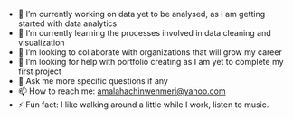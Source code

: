 - 🔭 I’m currently working on data yet to be analysed, as I am getting started with data analytics 
- 🌱 I’m currently learning the processes involved in data cleaning and visualization 
- 👯 I’m looking to collaborate with organizations that will grow my career
- 🤔 I’m looking for help with portfolio creating as I am yet to complete my first project 
- 💬 Ask me more specific questions if any
- 📫 How to reach me: amalahachinwenmeri@yahoo.com
- ⚡ Fun fact: I like walking around a little while I work, listen to music.
